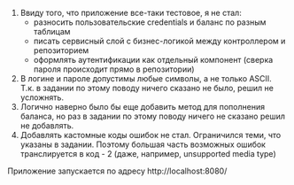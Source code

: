 1. Ввиду того, что приложение все-таки тестовое, я не стал:
    - разносить пользовательские credentials и баланс по разным таблицам
    - писать сервисный слой с бизнес-логикой между контроллером и репозиторием
    - оформлять аутентификации как отдельный компонент (сверка пароля происходит прямо в репозитории)
2. В логине и пароле допустимы любые символы, а не только ASCII. Т.к. в задании по этому поводу ничего сказано не было, решил не усложнять.
3. Логично наверно было бы еще добавить метод для пополнения баланса, но раз в задании по этому поводу ничего не сказано решил не добавлять.
4. Добавлять кастомные коды ошибок не стал. Ограничился теми, что указаны в задании. Поэтому большая часть возможных ошибок транслируется в код - 2 (даже, например, unsupported media type)

Приложение запускается по адресу http://localhost:8080/
